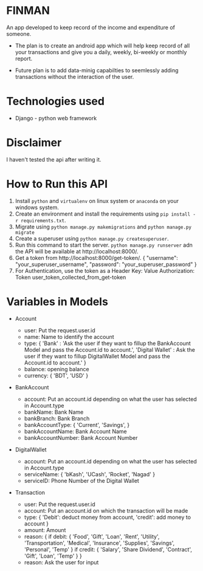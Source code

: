 # FINMAN

An app developed to keep record of the income and expenditure of someone.

- The plan is to create an android app which will help keep record of all your transactions and give you a daily, weekly, bi-weekly or monthly report.

- Future plan is to add data-minig capabilties to seemlessly adding transactions without the interaction of the user.

# Technologies used

- Django - python web framework

# Disclaimer

I haven't tested the api after writing it.

# How to Run this API

1. Install `python` and `virtualenv` on linux system or `anaconda` on your windows system.
2. Create an environment and install the requirements using `pip install -r requirements.txt`.
3. Migrate using `python manage.py makemigrations` and `python manage.py migrate`
4. Create a superuser using `python manage.py createsuperuser`.
5. Run this command to start the server. `python manage.py runserver` adn the API will be available at http://localhost:8000/.
6. Get a token from http://localhost:8000/get-token/.
    {
        "username": "your_superuser_username",
        "password": "your_superuser_password"
    }
7. For Authentication, use the token as a Header
    Key: Value
    Authorization: Token user_token_collected_from_get-token


# Variables in Models
- Account
    - user: Put the request.user.id
    - name: Name to identify the account
    - type: {
                'Bank' : 'Ask the user if they want to fillup the BankAccount Model and pass the Account.id to account.',
                'Digital Wallet' : Ask the user if they want to fillup DigitalWallet Model and pass the Account.id to account.'
            }
    - balance: opening balance
    - currency: {
                'BDT',
                'USD'
            }

- BankAccount
    - account: Put an account.id depending on what the user has selected in Account.type
    - bankName: Bank Name
    - bankBranch: Bank Branch
    - bankAccountType: {
                'Current',
                'Savings',
            }
    - bankAccountName: Bank Account Name
    - bankAccountNumber: Bank Account Number

- DigitalWallet
    - account: Put an account.id depending on what the user has selected in Account.type
    - serviceName: {
                'bKash',
                'UCash',
                'Rocket',
                'Nagad'
            }
    - serviceID: Phone Number of the Digital Wallet

- Transaction
    - user: Put the request.user.id
    - account: Put an account.id on which the transaction will be made
    - type: {
                'Debit': deduct money from account,
                'credit': add money to account
            }
    - amount: Amount
    - reason: {
            if debit: {
                'Food',
                'Gift',
                'Loan',
                'Rent',
                'Utility',
                'Transportation',
                'Medical',
                'Insurance',
                'Supplies',
                'Savings',
                'Personal',
                'Temp'
                }
            if credit: {
                'Salary',
                'Share Dividend',
                'Contract',
                'Gift',
                'Loan',
                'Temp'
                }
            }
    - reason: Ask the user for input